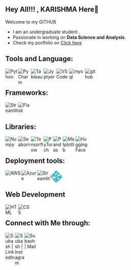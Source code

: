 ## Hey All!!! , KARISHMA Here👋

Welcome to my GITHUB

* I am an undergraduate student .
* Passionate in working on **Data Science and Analysis**.
*  Check my portfolio on [Click here](www.linkedin.com/in/fawwazabdullahk) 

## Tools and Language:

<img align="left" alt="Python" width="40px" src="https://github.com/gilbarbara/logos/blob/main/logos/python.svg">
<img align="left" alt="PyCharm" width="40px" src="https://github.com/gilbarbara/logos/blob/main/logos/pycharm.svg">
<img align="left" alt="Tableau" width="40px" src="https://github.com/gilbarbara/logos/blob/main/logos/tableau-icon.svg">
<img align="left" alt="Jyptyer" width="40px" src="https://github.com/gilbarbara/logos/blob/main/logos/jupyter.svg">
<img align="left" alt="VS Code" width="40px"src="https://github.com/gilbarbara/logos/blob/main/logos/visual-studio-code.svg"/>
<img align="left" alt="mysql" width="50px" src="https://raw.githubusercontent.com/danielcranney/readme-generator/main/public/icons/skills/mysql-colored.svg" />
<img align="left" alt="github" width="40px"src="https://raw.githubusercontent.com/danielcranney/readme-generator/main/public/icons/skills/git-colored.svg"/>
<br/>
<br>

## Frameworks:
<img align="left" alt="Streamlit" width="40px" src="https://github.com/gilbarbara/logos/blob/main/logos/streamlit.svg" />
<img align="left" alt="Flask" width="40px" src="https://raw.githubusercontent.com/danielcranney/readme-generator/main/public/icons/skills/flask-colored.svg" />
<br/>
<br>

## Libraries:
<img align="left" alt="Numpy" width="40px" src="https://github.com/gilbarbara/logos/blob/main/logos/numpy.svg" />
<img align="left" alt="Seaborn" width="40px" src="https://github.com/gilbarbara/logos/blob/main/logos/seaborn-icon.svg" />
<img align="left" alt="Tensorflow" width="40px" src="https://github.com/gilbarbara/logos/blob/main/logos/tensorflow.svg" />
<img align="left" alt="PyTorch" width="30px" src="https://github.com/gilbarbara/logos/blob/main/logos/pytorch-icon.svg" />
<img align="left" alt="Pandas" width="30px" src="https://github.com/gilbarbara/logos/blob/main/logos/pandas-icon.svg" />
<img align="left" alt="Matplotlib" width="40px" src="https://github.com/gilbarbara/logos/blob/main/logos/matplotlib-icon.svg" />
<img align="left" alt="HuggingFace" width="40px" src="https://github.com/gilbarbara/logos/blob/main/logos/hugging-face-icon.svg" />
<br/>
<br>

## Deployment tools:
<img align="left" alt="AWS" width="50px" src="https://github.com/gilbarbara/logos/blob/main/logos/aws.svg" />
<img align="left" alt="Azure" width="50px" src="https://github.com/gilbarbara/logos/blob/main/logos/microsoft-azure.svg" />
<img align="left" alt="Streamlit" width="40px" src="https://github.com/gilbarbara/logos/blob/main/logos/streamlit.svg" />
<img align="left" alt="Netlify" width="40px" src="https://github.com/gilbarbara/logos/blob/main/logos/netlify-icon.svg" />
<br/>
<br>

## Web Development
<img align="left" alt="HTML" width="40px" src="https://github.com/gilbarbara/logos/blob/main/logos/html-5.svg" />
<img align="left" alt="CSS" width="40px" src="https://github.com/gilbarbara/logos/blob/main/logos/css-3.svg" />
<br/>


## Connect with Me through:

[<img align="left" alt="Subash | LinkedIn" width="30px" src="https://cdn-icons-png.flaticon.com/512/174/174857.png" />][linkedin]
[<img align="left" alt="Subash | Instagram" width="30px" src="https://github.com/gilbarbara/logos/blob/main/logos/instagram-icon.svg" />][instagram]
[<img align="left" alt="Subash | Mail" width="39px" src="https://github.com/gilbarbara/logos/blob/main/logos/google-gmail.svg" />][Mail]

[linkedin]: https://www.linkedin.com/in/fawwaz-abdullah-k-b7b1a4243/
[instagram]: https://instagram.com/
[Mail]: fawwazabdullah11@gmail.com
<div>
<br/>
</div>
